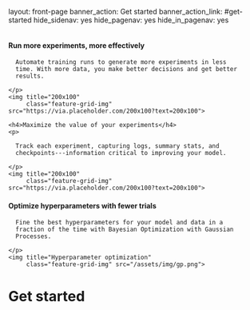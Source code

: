 layout: front-page
banner_action: Get started
banner_action_link: #get-started
hide_sidenav: yes
hide_pagenav: yes
hide_in_pagenav: yes

<div id="learn-more" style="height:50px;margin-top:-50px"></div>

<div class="row match-height">

  <div class="col-md-4 col-sm-6 promo center">
    <h4>Run more experiments, more effectively</h4>
    <p>

      Automate training runs to generate more experiments in less
      time. With more data, you make better decisions and get better
      results.

    </p>
    <img title="200x100"
         class="feature-grid-img" src="https://via.placeholder.com/200x100?text=200x100">
  </div>

  <div class="col-md-4 col-sm-6 promo center">

    <h4>Maximize the value of your experiments</h4>
    <p>

      Track each experiment, capturing logs, summary stats, and
      checkpoints---information critical to improving your model.

    </p>
    <img title="200x100"
         class="feature-grid-img" src="https://via.placeholder.com/200x100?text=200x100">
  </div>

  <div class="col-md-4 col-sm-6 promo center">
    <h4>Optimize hyperparameters with fewer trials</h4>
    <p>

      Fine the best hyperparameters for your model and data in a
      fraction of the time with Bayesian Optimization with Gaussian
      Processes.

    </p>
    <img title="Hyperparameter optimization"
         class="feature-grid-img" src="/assets/img/gp.png">
  </div>

</div>

# Get started
